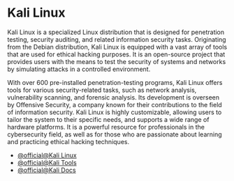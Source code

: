 # Kali Linux

Kali Linux is a specialized Linux distribution that is designed for penetration testing, security auditing, and related information security tasks. Originating from the Debian distribution, Kali Linux is equipped with a vast array of tools that are used for ethical hacking purposes. It is an open-source project that provides users with the means to test the security of systems and networks by simulating attacks in a controlled environment. 

With over 600 pre-installed penetration-testing programs, Kali Linux offers tools for various security-related tasks, such as network analysis, vulnerability scanning, and forensic analysis. Its development is overseen by Offensive Security, a company known for their contributions to the field of information security. Kali Linux is highly customizable, allowing users to tailor the system to their specific needs, and supports a wide range of hardware platforms. It is a powerful resource for professionals in the cybersecurity field, as well as for those who are passionate about learning and practicing ethical hacking techniques.

- [@official@Kali Linux](https://www.kali.org/)
- [@official@Kali Tools](https://www.kali.org/tools)
- [@official@Kali Docs](https://www.kali.org/docs/)
